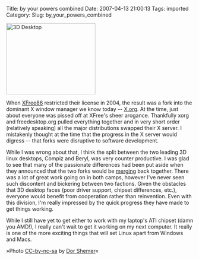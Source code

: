 Title: by your powers combined
Date: 2007-04-13 21:00:13
Tags: imported
Category: 
Slug: by_your_powers_combined

<img src="http://farm1.static.flickr.com/184/440902638_cb07ea22e3_m.jpg" class="flickr reflect rheight20 ropacity40" title="3D Desktop" alt="3D Desktop" height="192" width="240" />
<p class="dc">When <a href="http://en.wikipedia.org/wiki/XFree86">XFree86</a> restricted their license in 2004, the result was a fork into the dominant X window manager we know today -- <a href="http://en.wikipedia.org/wiki/X.Org">X.org</a>.  At the time, just about everyone was pissed off at XFree's sheer arogance.  Thankfully xorg and freedesktop.org pulled everything together and in very short order (relatively speaking) all the major distributions swapped their X server.  I mistakenly thought at the time that the progress in the X server would digress -- that forks were disruptive to software development.</p>
While I was wrong about that, I think the split between the two leading 3D linux desktops, Compiz and Beryl, was very counter productive.  I was glad to see that many of the passionate differences had been put aside when they announced that the two forks would be <a href="http://compiz.blogspot.com/2007/04/official-announcement-of-merge.html">merging</a> back together.  There was a lot of great work going on in both camps, however I've never seen such discontent and bickering between two factions.  Given the obstacles that 3D desktop faces (poor driver support, chipset differences, etc.), everyone would benefit from cooperation rather than reinvention.  Even with this division, I'm really impressed by the quick progress they have made to get things working.

While I still have yet to get either to work with my laptop's ATI chipset (damn you AMD!), I really can't wait to get it working on my next computer.  It really is one of the more exciting things that will set Linux apart from Windows and Macs.
<p class="flickrcaption">»Photo <a href="http://creativecommons.org/licenses/by-nc-sa/2.0/">CC-by-nc-sa</a> by <a href="http://www.flickr.com/photos/dorshemer/">Dor Shemer</a>«</p>
